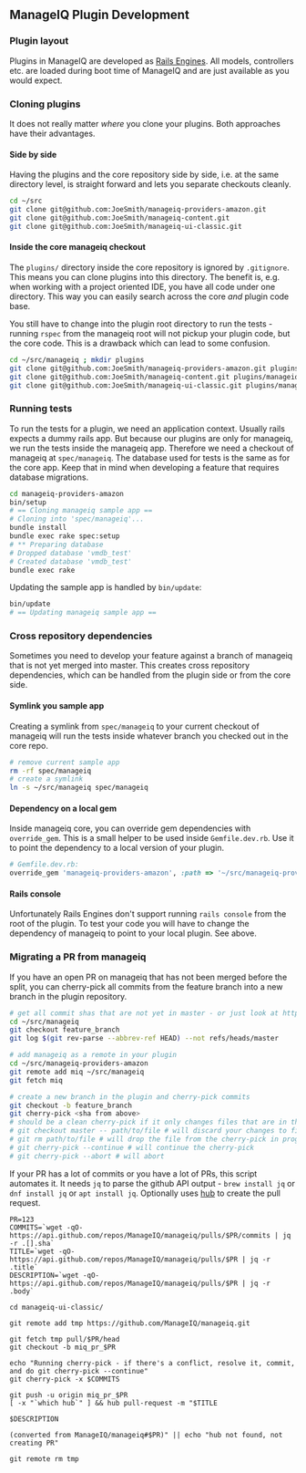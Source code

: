 ## ManageIQ Plugin Development

### Plugin layout

Plugins in ManageIQ are developed as [Rails Engines](http://guides.rubyonrails.org/engines.html). All models, 
controllers etc. are loaded during boot time of ManageIQ and are just available as you would expect.

### Cloning plugins

It does not really matter _where_ you clone your plugins. Both approaches have their advantages.

#### Side by side

Having the plugins and the core repository side by side, i.e. at the same directory level, is straight forward and
lets you separate checkouts cleanly.

```bash
cd ~/src
git clone git@github.com:JoeSmith/manageiq-providers-amazon.git
git clone git@github.com:JoeSmith/manageiq-content.git
git clone git@github.com:JoeSmith/manageiq-ui-classic.git
```

#### Inside the core manageiq checkout

The `plugins/` directory inside the core repository is ignored by `.gitignore`. This means you can clone plugins
into this directory. The benefit is, e.g. when working with a project oriented IDE, you have all code under one
directory. This way you can easily search across the core _and_ plugin code base. 

You still have to change into the plugin root directory to run the tests - running `rspec` from the manageiq root will
not pickup your plugin code, but the core code. This is a drawback which can lead to some confusion.

```bash
cd ~/src/manageiq ; mkdir plugins
git clone git@github.com:JoeSmith/manageiq-providers-amazon.git plugins/manageiq-providers-amazon
git clone git@github.com:JoeSmith/manageiq-content.git plugins/manageiq-content
git clone git@github.com:JoeSmith/manageiq-ui-classic.git plugins/manageiq-ui-classic
```

### Running tests

To run the tests for a plugin, we need an application context. Usually rails expects a dummy rails app. But because
our plugins are only for manageiq, we run the tests inside the manageiq app. Therefore we need a checkout of manageiq
at `spec/manageiq`. The database used for tests is the same as for the core app. Keep that in mind when developing a
feature that requires database migrations.

```bash
cd manageiq-providers-amazon
bin/setup
# == Cloning manageiq sample app ==
# Cloning into 'spec/manageiq'...
bundle install
bundle exec rake spec:setup
# ** Preparing database
# Dropped database 'vmdb_test'
# Created database 'vmdb_test'
bundle exec rake
```

Updating the sample app is handled by `bin/update`:

```bash
bin/update
# == Updating manageiq sample app ==
```

### Cross repository dependencies

Sometimes you need to develop your feature against a branch of manageiq that is not yet merged into master. This creates
cross repository dependencies, which can be handled from the plugin side or from the core side.

#### Symlink you sample app

Creating a symlink from `spec/manageiq` to your current checkout of manageiq will run the tests inside whatever branch
you checked out in the core repo.

```bash
# remove current sample app
rm -rf spec/manageiq 
# create a symlink
ln -s ~/src/manageiq spec/manageiq
```

#### Dependency on a local gem

Inside manageiq core, you can override gem dependencies with `override_gem`. This is a small helper to be used inside
`Gemfile.dev.rb`. Use it to point the dependency to a local version of your plugin. 

```ruby
# Gemfile.dev.rb:
override_gem 'manageiq-providers-amazon', :path => '~/src/manageiq-providers-amazon'
```

#### Rails console

Unfortunately Rails Engines don't support running `rails console` from the root of the plugin. To test your code you
will have to change the dependency of manageiq to point to your local plugin. See above.

### Migrating a PR from manageiq

If you have an open PR on manageiq that has not been merged before the split, you can cherry-pick all commits from
the feature branch into a new branch in the plugin repository.

```bash
# get all commit shas that are not yet in master - or just look at https://github.com/ManageIQ/manageiq/pull/<id>
cd ~/src/manageiq
git checkout feature_branch
git log $(git rev-parse --abbrev-ref HEAD) --not refs/heads/master

# add manageiq as a remote in your plugin
cd ~/src/manageiq-providers-amazon
git remote add miq ~/src/manageiq
git fetch miq

# create a new branch in the plugin and cherry-pick commits
git checkout -b feature_branch
git cherry-pick <sha from above>
# should be a clean cherry-pick if it only changes files that are in the new plugin, if not:
# git checkout master -- path/to/file # will discard your changes to file
# git rm path/to/file # will drop the file from the cherry-pick in progress
# git cherry-pick --continue # will continue the cherry-pick
# git cherry-pick --abort # will abort
```

If your PR has a lot of commits or you have a lot of PRs, this script automates it.
It needs `jq` to parse the github API output - `brew install jq` or `dnf install jq` or `apt install jq`.
Optionally uses [hub](https://hub.github.com/) to create the pull request.


```
PR=123
COMMITS=`wget -qO- https://api.github.com/repos/ManageIQ/manageiq/pulls/$PR/commits | jq -r .[].sha`
TITLE=`wget -qO- https://api.github.com/repos/ManageIQ/manageiq/pulls/$PR | jq -r .title`
DESCRIPTION=`wget -qO- https://api.github.com/repos/ManageIQ/manageiq/pulls/$PR | jq -r .body`

cd manageiq-ui-classic/

git remote add tmp https://github.com/ManageIQ/manageiq.git

git fetch tmp pull/$PR/head
git checkout -b miq_pr_$PR

echo "Running cherry-pick - if there's a conflict, resolve it, commit, and do git cherry-pick --continue"
git cherry-pick -x $COMMITS

git push -u origin miq_pr_$PR
[ -x "`which hub`" ] && hub pull-request -m "$TITLE

$DESCRIPTION

(converted from ManageIQ/manageiq#$PR)" || echo "hub not found, not creating PR"

git remote rm tmp
```
